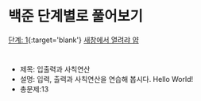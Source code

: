 # 백준 단계별로 풀어보기 
[단계: 1](https://www.acmicpc.net/step/1){:target='blank'}
<a href='https://google.com' target='_blank'>새창에서 열려랴 얍</a>
#
- 제목: 입출력과 사칙연산
- 설명: 입력, 출력과 사칙연산을 연습해 봅시다. Hello World!
- 총문제:13
